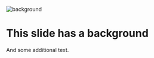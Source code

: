 ![background](https://cataas.com/cat?2)

This slide has a background
===========================

And some additional text.